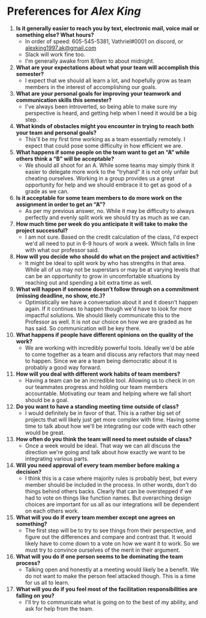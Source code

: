 # Preferences for _Alex King_

1. __Is it generally easier to reach you by text, electronic mail, voice mail or something else?  What hours?__
   * In order of speed: 605-545-5381, Vathriel#0001 on discord, or alexking1997.ak@gmail.com
   * Slack will work fine too.
   * I'm generally awake from 8/9am to about midnight.
1. __What are your expectations about what your team will accomplish this semester?__
   * I expect that we should all learn a lot, and hopefully grow as team members in the interest of accomplishing our goals.
1. __What are your personal goals for improving your teamwork and communication skills this semester?__
   * I've always been introverted, so being able to make sure my perspective is heard, and getting help when I need it would be a big step.
1. __What kinds of obstacles might you encounter in trying to reach both your team and personal goals?__
   * This'll be my first time working as a team essentially remotely. I expect that could pose some difficulty in how efficient we are.
1. __What happens if some people on the team want to get an “A” while others think a “B” will be acceptable?__
   * We should all shoot for an A. While some teams may simply think it easier to delegate more work to the "tryhard" it is not only unfair but cheating ourselves. Working in a group provides us a great opportunity for help and we should embrace it to get as good of a grade as we can.
1. __Is it acceptable for some team members to do more work on the assignment in order to get an “A”?__
   * As per my previous answer, no. While it may be difficulty to always perfectly and evenly split work we should try as much as we can.
1. __How much time per week do you anticipate it will take to make the project successful?__
   * I am not sure. Based on the credit calculation of the class, I'd expect we'd all need to put in 6-9 hours of work a week. Which falls in line with what our professor said.
1. __How will you decide who should do what on the project and activities?__
   * It might be ideal to split work by who has strengths in that area. While all of us may not be superstars or may be at varying levels that can be an opportunity to grow in uncomfortable situations by reaching out and spending a bit extra time as well.
1. __What will happen if someone doesn’t follow through on a commitment (missing deadline, no show, etc.)?__
   * Optimistically we have a conversation about it and it doesn't happen again. If it continues to happen though we'd have to look for more impactful solutions. We should likely communicate this to the Professor as well. It is not our choice on how we are graded as he has said. So communication will be key there.
1. __What happens if people have different opinions on the quality of the work?__
   * We are working with incredibly powerful tools. Ideally we'd be able to come together as a team and discuss any refactors that may need to happen. Since we are a team being democratic about it is probably a good way forward.
1. __How will you deal with different work habits of team members?__
   * Having a team can be an incredible tool. Allowing us to check in on our teammates progress and holding our team members accountable. Motivating our team and helping where we fall short should be a goal.
1. __Do you want to have a standing meeting time outside of class?__
   * I would definitely be in favor of that. This is a rather big set of projects that will likely just get more complex with time. Having some time to talk about how we'll be integrating our code with each other would be great.
1. __How often do you think the team will need to meet outside of class?__
   * Once a week would be ideal. That way we can all discuss the direction we're going and talk about how exactly we want to be integrating various parts.
1. __Will you need approval of every team member before making a decision?__
   * I think this is a case where majority rules is probably best, but every member should be included in the process. In other words, don't do things behind others backs. Clearly that can be overstepped if we had to vote on things like function names. But overarching design choices are important for us all as our integrations will be dependent on each others work.
1. __What will you do if every team member except one agrees on something?__
   * The first step will be to try to see things from their perspective, and figure out the differences and compare and contrast that. It would likely have to come down to a vote on how we want it to work. So we must try to convince ourselves of the merit in their argument.
1. __What will you do if one person seems to be dominating the team process?__
   * Talking open and honestly at a meeting would likely be a benefit. We do not want to make the person feel attacked though. This is a time for us all to learn.
1. __What will you do if you feel most of the facilitation responsibilities are falling on you?__
   * I'll try to communicate what is going on to the best of my ability, and ask for help from the team. 
